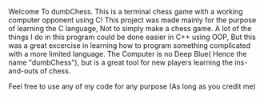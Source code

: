 Welcome To dumbChess. This is a terminal chess game with a working computer opponent using C!
This project was made mainly for the purpose of learning the C language, Not to simply make a chess game. A lot of the things I do in this program could be done easier in C++ using OOP, But this was a great excercise in learning how to program something complicated with a more limited language. The Computer is no Deep Blue( Hence the name "dumbChess"), but is a great tool for new players learning the ins-and-outs of chess.

Feel free to use any of my code for any purpose (As long as you credit me)
